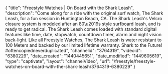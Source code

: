 {
    "title": "Freestyle Watches | On Board with the Shark Leash",
    "description": "Come along for a ride with the original surf watch, The Shark Leash, for a fun session in Huntington Beach, CA. The Shark Leash's Velcro closure system is modeled after an 80\u2019s style surfboard leash, and is ready to get radical. The Shark Leash comes loaded with standard digital features like time, date, stopwatch, countdown timer, alarm and night vision back-light. Like all Freestyle Watches, The Shark Leash is water resistant to 100 Meters and backed by our limited lifetime warranty. Shark to the Future! #oftencopiedneverduplicated",
    "channelid": "3764319",
    "videoid": "6380229",
    "date_created": "1440445651",
    "date_modified": "1449605619",
    "type": "captivate",
    "layout": "channelVideo",
    "url": "\/freestyle\/freestyle-watches-on-board-with-the-shark-leash\/3764319-6380229"
}
